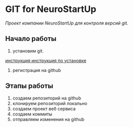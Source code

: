 # **GIT for NeuroStartUp** 

*Проект компании NeuroStartUp для контроля версий git.*

## Начало работы
1. установим git. 

[инструкция инструкция по установке](https://git-scm.com/download/win)
1. регистрация на github

## Этапы работы
1. создаем репозиторий на github
1. клонируем репозиторий локально
1. создаем проект веб сервиса
1. создаем коммиты
1. отправляем изменения на github
